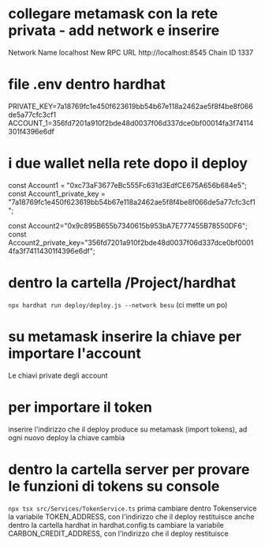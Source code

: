 # collegare metamask con la rete privata - add network e inserire
Network Name	localhost
New RPC URL	http://localhost:8545
Chain ID	1337

# file .env dentro hardhat
PRIVATE_KEY=7a18769fc1e450f623619bb54b67e118a2462ae5f8f4be8f066de5a77cfc3cf1
ACCOUNT_1=356fd7201a910f2bde48d0037f06d337dce0bf00014fa3f74114301f4396e6df

# i due wallet nella rete dopo il deploy
const Account1 = "0xc73aF3677eBc555Fc631d3EdfCE675A656b684e5";
const Account1_private_key = "7a18769fc1e450f623619bb54b67e118a2462ae5f8f4be8f066de5a77cfc3cf1";

const Account2="0x9c895B655b7340615b953bA7E777455B78550DF6";
const Account2_private_key="356fd7201a910f2bde48d0037f06d337dce0bf00014fa3f74114301f4396e6df";

# dentro la cartella /Project/hardhat
`npx hardhat run deploy/deploy.js --network besu` (ci mette un po)

# su metamask inserire la chiave per importare l'account 
Le chiavi private degli account 

# per importare il token
inserire l'indirizzo che il deploy produce su metamask (import tokens), ad ogni nuovo deploy la chiave cambia 

# dentro la cartella server per provare le funzioni di tokens su console
`npx tsx src/Services/TokenService.ts`
 prima cambiare dentro Tokenservice la variabile TOKEN_ADDRESS, con l'indirizzo che il deploy restituisce
 anche dentro la cartella hardhat in hardhat.config.ts cambiare la variabile  CARBON_CREDIT_ADDRESS, con l'indirizzo che il deploy restituisce
